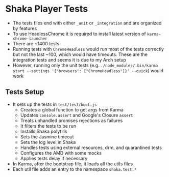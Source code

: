 # Shaka Player Tests

- The tests files end with either `_unit` or `_integration` and are organized by features
- To use HeadlessChrome it is required to install latest version of `karma-chrome-launcher`
- There are ~1400 tests
- Running tests with `ChromeHeadless` would run most of the tests correctly but not the last ~100, which would have timeouts. These are the integration tests and seems it is due to my Arch setup
- However, running only the unit tests (e.g. `./node_modules/.bin/karma start --settings '{"browsers": ["ChromeHeadless"]}' --quick`) would work

## Tests Setup

- It sets up the tests in `test/test/boot.js`
  - Creates a global function to get args from Karma
  - Updates `console.assert` and Google's Closure `assert`
  - Treats unhandled promises rejections as failures
  - It filters the tests to be run
  - Installs Shaka polyfills
  - Sets the Jasmine timeout
  - Sets the log level in Shaka
  - Handles tests using external resources, drm, and quarantined tests
  - Configures the AMD with some mocks
  - Applies tests delay if necessary
- In Karma, after the bootstrap file, it loads all the utils files
- Each util file adds an entry to the namespace `shaka.test.*`
